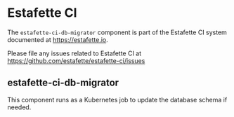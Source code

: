 # Estafette CI

The `estafette-ci-db-migrator` component is part of the Estafette CI system documented at https://estafette.io.

Please file any issues related to Estafette CI at https://github.com/estafette/estafette-ci/issues

## estafette-ci-db-migrator

This component runs as a Kubernetes job to update the database schema if needed.